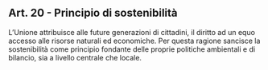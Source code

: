 Art. 20 - Principio di sostenibilità
------------------------------------

L’Unione attribuisce alle future generazioni di cittadini, il diritto ad un equo accesso alle risorse naturali ed economiche. Per questa ragione sancisce la sostenibilità come principio fondante delle proprie politiche ambientali e di bilancio, sia a livello centrale che locale.
